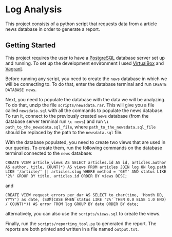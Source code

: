 # Log Analysis

This project consists of a python script that requests data from a article news database in order to generate a report.

## Getting Started

This project requires the user to have a [PostgreSQL](https://www.postgresql.org/) database server set up and running. To set up the development environment I used [VirtualBox](https://www.virtualbox.org/) and [Vagrant](https://www.vagrantup.com/).

Before running any script, you need to create the `news` database in which we will be connecting to. To do that, enter the database terminal and run `CREATE DATABASE news`.

Next, you need to populate the database with the data we will be analyzing. To do that, unzip the file `scripts/newsdata.rar`. This will give you a file called `newsdata.sql` with all the commands to populate the news database. To run it, connect to the previously created `news` database (from the database server terminal run `\c news`) and run `\i path_to_the_newsdata.sql_file`, where `path_to_the_newsdata.sql_file` should be replaced by the path to the `newsdata.sql` file.

With the database populated, you need to create two views that are used in our queries. To create them, run the following commands on the database terminal connected to the `news` database:

`CREATE VIEW article_views AS
    SELECT articles.id AS id,
           articles.author AS author,
           title,
           COUNT(*) AS views
    FROM articles
        JOIN log ON log.path LIKE '/article/' || articles.slug
    WHERE method = 'GET'
          AND status LIKE '2%'
    GROUP BY title,
             articles.id
    ORDER BY views DESC;`

and

`CREATE VIEW request_errors_per_dar AS
    SELECT to_char(time, 'Month DD, YYYY') as date,
           (SUM(CASE WHEN status LIKE '2%' THEN 0.0 ELSE 1.0 END) / COUNT(*)) AS error
    FROM log
    GROUP BY date
    ORDER BY date;`

alternatively, you can also use the `scripts/views.sql` to create the views.

Finally, run the `scripts/reporting_tool.py` to generated the report. The reports are both printed and written in a file named `output.txt`.
